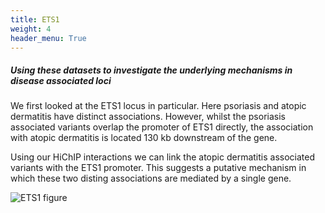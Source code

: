 ```yaml
---
title: ETS1
weight: 4
header_menu: True
---
```


##### Using these datasets to investigate the underlying mechanisms in disease associated loci

We first looked at the ETS1 locus in particular. Here psoriasis and atopic dermatitis have distinct associations. However, whilst the psoriasis associated variants overlap the promoter of ETS1 directly, the association with atopic dermatitis is located 130 kb downstream of the gene.

Using our HiChIP interactions we can link the atopic dermatitis associated variants with the ETS1 promoter. This suggests a putative mechanism in which these two disting associations are mediated by a single gene.

![ETS1 figure](images/ETS1.png)